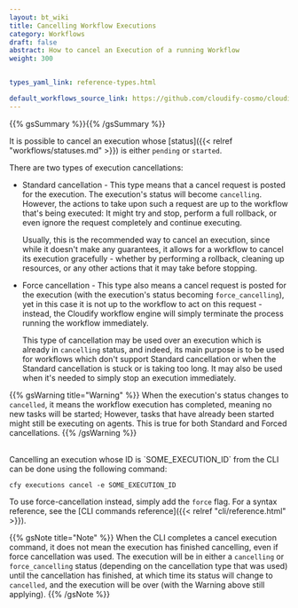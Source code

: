 ```yaml
---
layout: bt_wiki
title: Cancelling Workflow Executions
category: Workflows
draft: false
abstract: How to cancel an Execution of a running Workflow
weight: 300


types_yaml_link: reference-types.html

default_workflows_source_link: https://github.com/cloudify-cosmo/cloudify-plugins-common/blob/3.2/cloudify/plugins/workflows.py
---
```


{{% gsSummary %}}{{% /gsSummary %}}


It is possible to cancel an execution whose [status]({{< relref "workflows/statuses.md" >}}) is either `pending` or `started`.

There are two types of execution cancellations:

* Standard cancellation - This type means that a cancel request is posted for the execution. The execution's status will become `cancelling`. However, the actions to take upon such a request are up to the workflow that's being executed: It might try and stop, perform a full rollback, or even ignore the request completely and continue executing.

  Usually, this is the recommended way to cancel an execution, since while it doesn't make any guarantees, it allows for a workflow to cancel its execution gracefully - whether by performing a rollback, cleaning up resources, or any other actions that it may take before stopping.


* Force cancellation - This type also means a cancel request is posted for the execution (with the execution's status becoming `force_cancelling`), yet in this case it is not up to the workflow to act on this request - instead, the Cloudify workflow engine will simply terminate the process running the workflow immediately.

  This type of cancellation may be used over an execution which is already in `cancelling` status, and indeed, its main purpose is to be used for workflows which don't support Standard cancellation or when the Standard cancellation is stuck or is taking too long. It may also be used when it's needed to simply stop an execution immediately.


{{% gsWarning title="Warning" %}}
When the execution's status changes to `cancelled`, it means the workflow execution has completed, meaning no new tasks will be started; However, tasks that have already been started might still be executing on agents. This is true for both Standard and Forced cancellations.
{{% /gsWarning %}}

<br>
Cancelling an execution whose ID is `SOME_EXECUTION_ID` from the CLI can be done using the following command:

`cfy executions cancel -e SOME_EXECUTION_ID`

To use force-cancellation instead, simply add the `force` flag. For a syntax reference, see the [CLI commands reference]({{< relref "cli/reference.html" >}}).

{{% gsNote title="Note" %}}
When the CLI completes a cancel execution command, it does not mean the execution has finished cancelling, even if force cancellation was used. The execution will be in either a `cancelling` or `force_cancelling` status (depending on the cancellation type that was used) until the cancellation has finished, at which time its status will change to `cancelled`, and the execution will be over (with the Warning above still applying).
{{% /gsNote %}}

